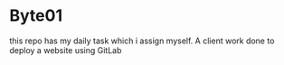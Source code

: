 # Byte01

this repo has my daily task which i assign myself.
A client work done to deploy a website using GitLab
